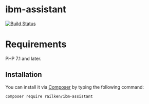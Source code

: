 # ibm-assistant

[![Build Status](https://travis-ci.org/railken/ibm-assistant.svg?branch=master)](https://travis-ci.org/railken/ibm-assistant)

# Requirements

PHP 7.1 and later.

## Installation

You can install it via [Composer](https://getcomposer.org/) by typing the following command:

```bash
composer require railken/ibm-assistant
```